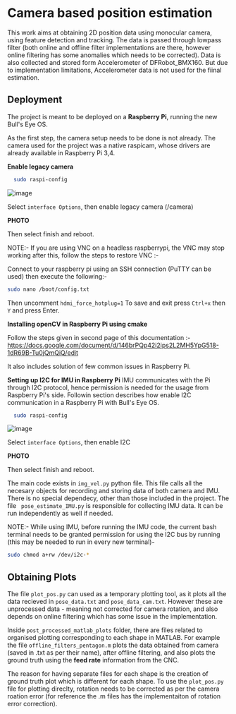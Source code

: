 
# Camera based position estimation 

This work aims at obtaining 2D position data using monocular camera, using feature detection and tracking. The data is passed through lowpass filter (both online and offline filter implementations are there, however online filtering has some anomalies which needs to be corrected). Data is also collected and stored form Accelerometer of DFRobot_BMX160. But due to implementation limitations, Accelerometer data is not used for the fiinal estimation.




## Deployment

The project is meant to be deployed on a **Raspberry Pi**, running the new Bull's Eye OS.

As the first step, the camera setup needs to be done is not already. The camera used for the project was a native raspicam, whose drivers are already available in Raspberry Pi 3,4. 

**Enable legacy camera**
```bash
  sudo raspi-config
```
![image](https://github.com/aman765m/BTP_Camera_based_position_estimation/assets/91495412/ff65b57d-8e44-4b0e-9185-42e11398444a)


Select `interface Options`, then enable legacy camera (/camera)

**PHOTO**

Then select finish and reboot.

NOTE:- If you are using VNC on a headless raspberrypi, the VNC may stop working after this, follow the steps to restore VNC :-

Connect to your raspberry pi using an SSH connection (PuTTY can be used) then execute the following:-
```bash
sudo nano /boot/config.txt
```
Then uncomment `hdmi_force_hotplug=1`
To save and exit press `Ctrl+x` then `Y` and press Enter.

**Installing openCV in Raspberry Pi using cmake**

Follow the steps given in second page of this documentation :-
https://docs.google.com/document/d/146brPQp42i2ips2L2MH5YpG518-1dR69B-Tu0jQmQiQ/edit

It also includes solution of few common issues in Raspberry Pi.


**Setting up I2C for IMU in Raspberry Pi**
IMU communicates with the Pi through I2C protocol, hence permission is needed for the usage from Raspberry Pi's side. Followin section describes how enable I2C communication in a Raspberry Pi with Bull's Eye OS.

```bash
  sudo raspi-config
```

![image](https://github.com/aman765m/BTP_Camera_based_position_estimation/assets/91495412/d5206497-6b9b-49ce-a566-951d361d31df)


Select `interface Options`, then enable I2C

**PHOTO**

Then select finish and reboot.

The main code exists in `img_vel.py` python file. This file calls all the necesary objects for recording and storing data of both camera and IMU. There is no special dependecy, other than those included in the project. The file ` pose_estimate_IMU.py` is responsible for collecting IMU data. It can be run independently as well if needed.

NOTE:- While using IMU, before running the IMU code, the current bash terminal needs to be granted permission for using the I2C bus by running (this may be needed to run in every new terminal)-
```bash
sudo chmod a+rw /dev/i2c-*

```






## Obtaining Plots

The file `plot_pos.py` can used as a temporary plotting tool, as it plots all the data recieved in `pose_data.txt` and `pose_data_cam.txt`. However these are unprocessed data - meaning not corrected for camera rotation, and also depends on online filtering which has some issue in the implementation.

Inside `post_processed_matlab_plots` folder, there are files related to organised plotting corresponding to each shape in MATLAB. For example the file `offline_filters_pentagon.m` plots the data obtained from camera (saved in .txt as per their name), after offline filtering, and also plots the ground truth using the **feed rate** information from the CNC.

The reason for having separate files for each shape is the creation of ground truth plot which is different for each shape. To use the `plot_pos.py` file for plotting direclty, rotation needs to be corrected as per the camera roation error (for reference the .m files has the implementaiton of rotation error correction).
